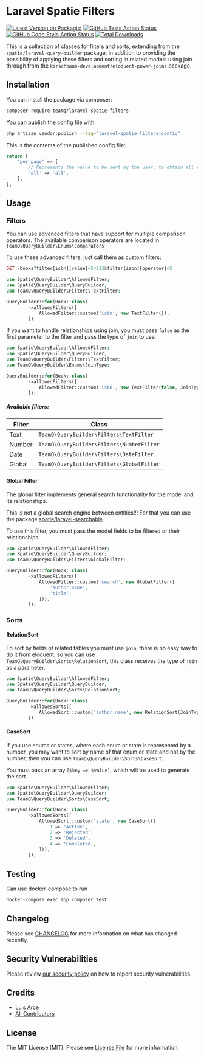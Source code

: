 # Laravel Spatie Filters

[![Latest Version on Packagist](https://img.shields.io/packagist/v/teamq-ec/teamq-laravel-spatie-filters.svg?style=flat-square)](https://packagist.org/packages/teamq-ec/teamq-laravel-spatie-filters)
[![GitHub Tests Action Status](https://img.shields.io/github/actions/workflow/status/teamq-ec/teamq-laravel-spatie-filters/run-tests.yml?branch=main&label=tests&style=flat-square)](https://github.com/teamq-ec/teamq-laravel-spatie-filters/actions?query=workflow%3Arun-tests+branch%3Amain)
[![GitHub Code Style Action Status](https://img.shields.io/github/actions/workflow/status/teamq-ec/teamq-laravel-spatie-filters/fix-php-code-style-issues.yml?branch=main&label=code%20style&style=flat-square)](https://github.com/teamq-ec/teamq-laravel-spatie-filters/actions?query=workflow%3A"Fix+PHP+code+style+issues"+branch%3Amain)
[![Total Downloads](https://img.shields.io/packagist/dt/teamq-ec/teamq-laravel-spatie-filters.svg?style=flat-square)](https://packagist.org/packages/teamq-ec/teamq-laravel-spatie-filters)

This is a collection of classes for filters and sorts, extending from the `spatie/laravel-query-builder` package,
in addition to providing the possibility of applying these filters and sorting in related models using join through
from the `kirschbaum-development/eloquent-power-joins` package.

## Installation

You can install the package via composer:

```bash
composer require teamq/laravel-spatie-filters
```

You can publish the config file with:

```bash
php artisan vendor:publish --tag="laravel-spatie-filters-config"
```

This is the contents of the published config file:

```php
return [
    'per_page' => [
        // Represents the value to be sent by the user, to obtain all records, if using the result method.
        'all' => 'all',
    ],
];
```

## Usage

### Filters

You can use advanced filters that have support for multiple comparison operators.
The available comparison operators are located in `TeamQ\QueryBuilder\Enums\Comparators`

To use these advanced filters, just call them as custom filters:

```php
GET /books?filter[isbn][value]=54213&filter[isbn][operator]=5
```

```php
use Spatie\QueryBuilder\AllowedFilter;
use Spatie\QueryBuilder\QueryBuilder;
use TeamQ\QueryBuilder\Filters\TextFilter;

QueryBuilder::for(Book::class)
        ->allowedFilters([
            AllowedFilter::custom('isbn', new TextFilter()),
        ]);
```

If you want to handle relationships using join, you must pass `false` as the first parameter to the filter
and pass the type of `join` to use.

```php
use Spatie\QueryBuilder\AllowedFilter;
use Spatie\QueryBuilder\QueryBuilder;
use TeamQ\QueryBuilder\Filters\TextFilter;
use TeamQ\QueryBuilder\Enums\JoinType;

QueryBuilder::for(Book::class)
        ->allowedFilters([
            AllowedFilter::custom('isbn', new TextFilter(false, JoinType::Inner)),
        ]);
```

##### Available filters:

| Filter | Class                                     |
|--------|-------------------------------------------|
| Text   | `TeamQ\QueryBuilder\Filters\TextFilter`   |
| Number | `TeamQ\QueryBuilder\Filters\NumberFilter` |
| Date   | `TeamQ\QueryBuilder\Filters\DateFilter`   |
| Global | `TeamQ\QueryBuilder\Filters\GlobalFilter` |

#### Global Filter

The global filter implements general search functionality for the model and its relationships.

This is not a global search engine between entities!!!
For that you can use the package [spatie/laravel-searchable](https://github.com/spatie/laravel-searchable)

To use this filter, you must pass the model fields to be filtered or their relationships.

```php
use Spatie\QueryBuilder\AllowedFilter;
use Spatie\QueryBuilder\QueryBuilder;
use TeamQ\QueryBuilder\Filters\GlobalFilter;

QueryBuilder::for(Book::class)
        ->allowedFilters([
            AllowedFilter::custom('search', new GlobalFilter([
                'author.name',
                'title',
            ])),
        ]);
```

### Sorts

#### RelationSort

To sort by fields of related tables you must use `join`, there is no easy way to do it from eloquent,
so you can use `TeamQ\QueryBuilder\Sorts\RelationSort`, this class receives the type of `join` as a parameter.

```php
use Spatie\QueryBuilder\AllowedFilter;
use Spatie\QueryBuilder\QueryBuilder;
use TeamQ\QueryBuilder\Sorts\RelationSort;

QueryBuilder::for(Book::class)
        ->allowedSorts([
            AllowedSort::custom('author.name', new RelationSort(JoinType::Inner)),
        ])
```

#### CaseSort

If you use enums or states, where each enum or state is represented by a number, you may want to sort by name
of that enum or state and not by the number, then you can use `TeamQ\QueryBuilder\Sorts\CaseSort`.

You must pass an array `[$key => $value]`, which will be used to generate the sort.

```php
use Spatie\QueryBuilder\AllowedFilter;
use Spatie\QueryBuilder\QueryBuilder;
use TeamQ\QueryBuilder\Sorts\CaseSort;

QueryBuilder::for(Book::class)
        ->allowedSorts([
            AllowedSort::custom('state', new CaseSort([
                1 => 'Active',
                2 => 'Rejected',
                3 => 'Deleted',
                4 => 'Completed',
            ])),
        ]);
```

## Testing

Can use docker-compose to run

```bash
docker-compose exec app composer test
```

## Changelog

Please see [CHANGELOG](CHANGELOG.md) for more information on what has changed recently.

## Security Vulnerabilities

Please review [our security policy](../../security/policy) on how to report security vulnerabilities.

## Credits

- [Luis Arce](https://github.com/luilliarcec)
- [All Contributors](../../contributors)

## License

The MIT License (MIT). Please see [License File](LICENSE.md) for more information.
